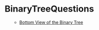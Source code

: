 # BinaryTreeQuestions
<ol>
       <ul>
        <li><a href="https://practice.geeksforgeeks.org/problems/bottom-view-of-binary-tree/0/">Bottom View of the Binary Tree</a></li>
      </ul>
</ol>
